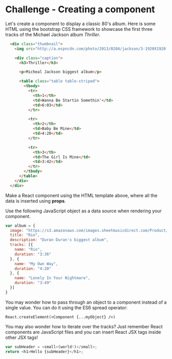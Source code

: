# Challenge - Creating a component

Let's create a component to display a classic 80's album. Here is some HTML using the bootstrap CSS
framework to showcase the first three tracks of the Michael Jackson album <em>Thriller</em>.

```html
  <div class="thumbnail">
    <img src="http://a.espncdn.com/photo/2013/0204/jackson/3-1920X1920.jpg" alt="Thriller" width="400" height="400" />

    <div class="caption">
      <h3>Thriller</h3>

      <p>Micheal Jackson biggest album</p>

      <table class="table table-striped">
        <tbody>
          <tr>
            <th>1</th>
            <td>Wanna Be Startin Somethin'</td>
            <td>6:03</td>
          </tr>

          <tr>
            <th>2</th>
            <td>Baby Be Mine</td>
            <td>4:20</td>
          </tr>

          <tr>
            <th>3</th>
            <td>The Girl Is Mine</td>
            <td>3:42</td>
          </tr>
        </tbody>
      </table>
    </div>
  </div>
```
Make a React component using the HTML template above, where all the data is inserted using
<strong>props</strong>.

Use the following JavaScript object as a data source when rendering your component.

```js
var album = {
  image: "https://s3.amazonaws.com/images.sheetmusicdirect.com/Product/smd_132962/large.jpg",
  title: "Rio",
  description: "Duran Duran's biggest album",
  tracks: [{
    name: "Rio",
    duration: "3:36"
  }, {
    name: "My Own Way",
    duration: "4:20"
  }, {
    name: "Lonely In Your Nightmare",
    duration: "3:49"
  }]
}
```

You may wonder how to pass through an object to a component instead of a single value. You can do
it using the ES6 spread operator:

```
React.createElement(<Component {...myObject} />)
```

You may also wonder how to iterate over the tracks? Just remember React components are JavaScript
files and you can insert React JSX tags inside other JSX tags!

```js
var subHeader = <small>(world!)</small>;
return <h1>Hello {subHeader}</h1>;
```